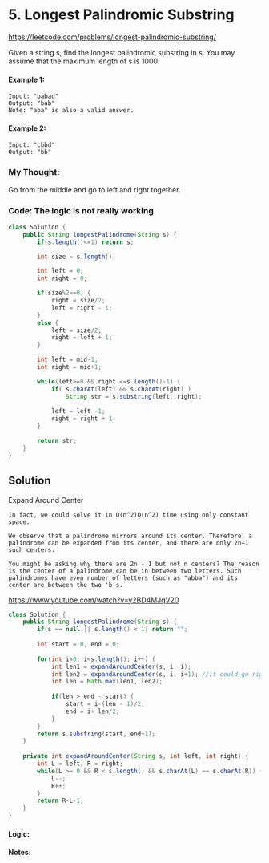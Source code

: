 # 5. Longest Palindromic Substring

https://leetcode.com/problems/longest-palindromic-substring/

Given a string s, find the longest palindromic substring in s. You may assume that the maximum length of s is 1000.

#### Example 1:
```
Input: "babad"
Output: "bab"
Note: "aba" is also a valid answer.
```

#### Example 2:
```
Input: "cbbd"
Output: "bb"
```

### My Thought: 
Go from the middle and go to left and right together. 


### Code: The logic is not really working 
```java
class Solution {
    public String longestPalindrome(String s) {
        if(s.length()<=1) return s; 

        int size = s.length(); 

        int left = 0; 
        int right = 0; 

        if(size%2==0) {
            right = size/2; 
            left = right - 1; 
        }
        else {
            left = size/2; 
            right = left + 1; 
        }

        int left = mid-1; 
        int right = mid+1; 

        while(left>=0 && right <=s.length()-1) {
            if( s.charAt(left) && s.charAt(right) ) 
                String str = s.substring(left, right); 
            
            left = left -1; 
            right = right + 1; 
        }

        return str; 
    }
}

```    


## Solution
Expand Around Center
```
In fact, we could solve it in O(n^2)O(n^2) time using only constant space.

We observe that a palindrome mirrors around its center. Therefore, a palindrome can be expanded from its center, and there are only 2n−1 such centers.

You might be asking why there are 2n - 1 but not n centers? The reason is the center of a palindrome can be in between two letters. Such palindromes have even number of letters (such as "abba") and its center are between the two 'b's.

```

https://www.youtube.com/watch?v=y2BD4MJqV20

```java
class Solution {
    public String longestPalindrome(String s) {
        if(s == null || s.length() < 1) return "";
        
        int start = 0, end = 0; 
        
        for(int i=0; i<s.length(); i++) {
            int len1 = expandAroundCenter(s, i, i); 
            int len2 = expandAroundCenter(s, i, i+1); //it could go right or left
            int len = Math.max(len1, len2); 
            
            if(len > end - start) {
                start = i-(len - 1)/2; 
                end = i+ len/2; 
            }
        }
        return s.substring(start, end+1); 
    }
    
    private int expandAroundCenter(String s, int left, int right) {
        int L = left, R = right; 
        while(L >= 0 && R < s.length() && s.charAt(L) == s.charAt(R)) {
            L--; 
            R++; 
        }
        return R-L-1; 
    }
}
```


#### Logic: 

#### Notes: 


